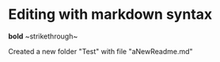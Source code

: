 # Editing with markdown syntax 
**bold**
~strikethrough~

Created a new folder "Test" with file "aNewReadme.md"
